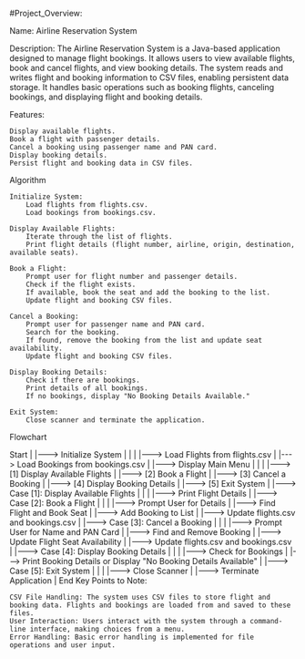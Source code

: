 #Project_Overview:

Name: Airline Reservation System

Description:
The Airline Reservation System is a Java-based application designed to manage flight bookings. It allows users to view available flights, book and cancel flights, and view booking details. The system reads and writes flight and booking information to CSV files, enabling persistent data storage. It handles basic operations such as booking flights, canceling bookings, and displaying flight and booking details.

Features:

    Display available flights.
    Book a flight with passenger details.
    Cancel a booking using passenger name and PAN card.
    Display booking details.
    Persist flight and booking data in CSV files.

Algorithm

    Initialize System:
        Load flights from flights.csv.
        Load bookings from bookings.csv.

    Display Available Flights:
        Iterate through the list of flights.
        Print flight details (flight number, airline, origin, destination, available seats).

    Book a Flight:
        Prompt user for flight number and passenger details.
        Check if the flight exists.
        If available, book the seat and add the booking to the list.
        Update flight and booking CSV files.

    Cancel a Booking:
        Prompt user for passenger name and PAN card.
        Search for the booking.
        If found, remove the booking from the list and update seat availability.
        Update flight and booking CSV files.

    Display Booking Details:
        Check if there are bookings.
        Print details of all bookings.
        If no bookings, display "No Booking Details Available."

    Exit System:
        Close scanner and terminate the application.

Flowchart

Start
|
|---> Initialize System
| |
| |---> Load Flights from flights.csv
| |---> Load Bookings from bookings.csv
|
|---> Display Main Menu
| |
| |---> [1] Display Available Flights
| |---> [2] Book a Flight
| |---> [3] Cancel a Booking
| |---> [4] Display Booking Details
| |---> [5] Exit System
|
|---> Case [1]: Display Available Flights
| |
| |---> Print Flight Details
|
|---> Case [2]: Book a Flight
| |
| |---> Prompt User for Details
| |---> Find Flight and Book Seat
| |---> Add Booking to List
| |---> Update flights.csv and bookings.csv
|
|---> Case [3]: Cancel a Booking
| |
| |---> Prompt User for Name and PAN Card
| |---> Find and Remove Booking
| |---> Update Flight Seat Availability
| |---> Update flights.csv and bookings.csv
|
|---> Case [4]: Display Booking Details
| |
| |---> Check for Bookings
| |---> Print Booking Details or Display "No Booking Details Available"
|
|---> Case [5]: Exit System
| |
| |---> Close Scanner
| |---> Terminate Application
|
End
Key Points to Note:

    CSV File Handling: The system uses CSV files to store flight and booking data. Flights and bookings are loaded from and saved to these files.
    User Interaction: Users interact with the system through a command-line interface, making choices from a menu.
    Error Handling: Basic error handling is implemented for file operations and user input.